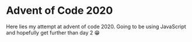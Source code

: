 # Advent of Code 2020
Here lies my attempt at advent of code 2020. Going to be using JavaScript and hopefully get further than day 2 😁
